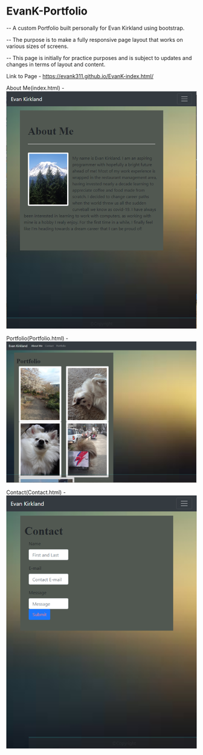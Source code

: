 # EvanK-Portfolio

--  A custom Portfolio built personally for Evan Kirkland using bootstrap.

-- The purpose is to make a fully responsive page layout that works on various sizes of screens. 

-- This page is initially for practice purposes and is subject to updates and changes in terms of layout and content.

Link to Page - 
https://evank311.github.io/EvanK-index.html/

About Me(index.html) -
![About Me](AboutMePortfolio.PNG)

Portfolio(Portfolio.html) -
![Portfolio](Portfoliopage.png)

Contact(Contact.html) -
![Contact](Contact.png)